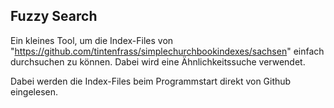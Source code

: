 ## Fuzzy Search
Ein kleines Tool, um die Index-Files von "https://github.com/tintenfrass/simplechurchbookindexes/sachsen"
einfach durchsuchen zu können. Dabei wird eine Ähnlichkeitssuche verwendet.

Dabei werden die Index-Files beim Programmstart direkt von Github eingelesen.
